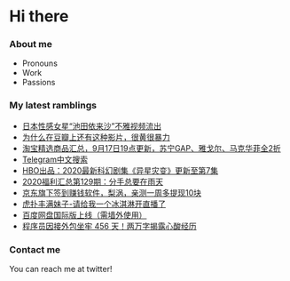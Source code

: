 # Hi there 

### About me
- Pronouns
- Work
- Passions 

### My latest ramblings
<!-- BLOGPOSTS:START -->
- [日本性感女星“池田依来沙”不雅视频流出](https://fuliba2020.net/elaiza-ikeda.html)
- [为什么在豆瓣上还有这种影片，很黄很暴力](https://fuliba2020.net/evolved.html)
- [淘宝精选商品汇总，9月17日19点更新，苏宁GAP、雅戈尔、马克华菲全2折](https://fuliba2020.net/99.html)
- [Telegram中文搜索](https://fuliba2020.net/telegram-search.html)
- [HBO出品：2020最新科幻剧集《异星灾变》更新至第7集](https://fuliba2020.net/raised-by-wolves.html)
- [2020福利汇总第129期：分手总要在雨天](https://fuliba2020.net/2020129.html)
- [京东旗下签到赚钱软件，梨涡，亲测一周多提现10块](https://fuliba2020.net/liwo.html)
- [虎扑丰满妹子-请给我一个冰淇淋开直播了](https://fuliba2020.net/bingqilin.html)
- [百度网盘国际版上线（需墙外使用）](https://fuliba2020.net/dubox.html)
- [程序员因接外包坐牢 456 天！两万字揭露心酸经历](https://fuliba2020.net/zuolao.html)
<!-- BLOGPOSTS:END -->

### Contact me
You can reach me at twitter!
